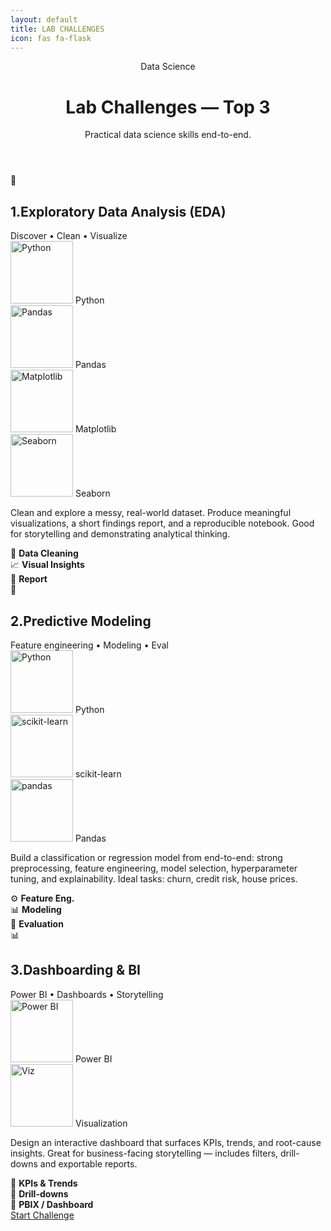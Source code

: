 ```yaml
---
layout: default
title: LAB CHALLENGES
icon: fas fa-flask
---
```

  <div class="wrap" role="main">
    <header>
      <div class="brand">Data Science</div>
      <div>
        <h1>Lab Challenges — Top 3</h1>
        <p class="lead">Practical data science skills end-to-end.</p>
      </div>
    </header>

<section class="grid" aria-label="Top 3 lab challenges">
<article class="colorful-container" aria-labelledby="eda-title">
        <div class="head">
          <div class="icon-circle">🧭</div>
          <div>
            <h2 id="eda-title" class="card-title">1.Exploratory Data Analysis (EDA)</h2>
            <div class="chip">Discover • Clean • Visualize</div>
          </div>
        </div>

<div class="tech" aria-hidden="false">
          <div><img src="https://www.python.org/static/community_logos/python-logo.png" width="100" alt="Python"/> Python</div>
          <div><img src="https://upload.wikimedia.org/wikipedia/commons/e/ed/Pandas_logo.svg" width="100" alt="Pandas"/> Pandas</div>
          <div><img src="https://matplotlib.org/_static/images/logo2.svg" width="100" alt="Matplotlib"/> Matplotlib</div>
          <div><img src="https://seaborn.pydata.org/_static/logo-wide-lightbg.svg" width="100" alt="Seaborn"/> Seaborn</div>
        </div>

<p class="desc">
          Clean and explore a messy, real-world dataset. Produce meaningful visualizations, a short findings report, and a
          reproducible notebook. Good for storytelling and demonstrating analytical thinking.
        </p>

<div class="kpis" aria-hidden="false">
          <div class="kpi">📂 <strong>Data Cleaning</strong></div>
          <div class="kpi">📈 <strong>Visual Insights</strong></div>
          <div class="kpi">📝 <strong>Report</strong></div>
        </div>


</article>


<article class="colorful-container" aria-labelledby="predictive-title">
        <div class="head">
          <div class="icon-circle">🤖</div>
          <div>
            <h2 id="predictive-title" class="card-title">2.Predictive Modeling</h2>
            <div class="chip">Feature engineering • Modeling • Eval</div>
          </div>
        </div>

<div class="tech">
          <div><img src="https://www.python.org/static/community_logos/python-logo.png" width="100" alt="Python"/> Python</div>
          <div><img src="https://upload.wikimedia.org/wikipedia/commons/0/05/Scikit_learn_logo_small.svg" width="100"  alt="scikit-learn"/> scikit-learn</div>
          <div><img src="https://pandas.pydata.org/static/img/pandas.svg" width="100" alt="pandas"/> Pandas</div>
        </div>

<p class="desc">
          Build a classification or regression model from end-to-end: strong preprocessing, feature engineering,
          model selection, hyperparameter tuning, and explainability. Ideal tasks: churn, credit risk, house prices.
        </p>

<div class="kpis">
          <div class="kpi">⚙️ <strong>Feature Eng.</strong></div>
          <div class="kpi">📊 <strong>Modeling</strong></div>
          <div class="kpi">📐 <strong>Evaluation</strong></div>
        </div>

 </article>


<article class="colorful-container" aria-labelledby="dashboard-title">
        <div class="head">
          <div class="icon-circle">📊</div>
          <div>
            <h2 id="dashboard-title" class="card-title">3.Dashboarding & BI</h2>
            <div class="chip">Power BI • Dashboards • Storytelling</div>
          </div>
        </div>

<div class="tech">
          <div><img src="https://upload.wikimedia.org/wikipedia/commons/c/cf/New_Power_BI_Logo.svg" width="100" alt="Power BI"/> Power BI</div>
          <div><img src="https://matplotlib.org/_static/images/logo2.svg" width="100" alt="Viz"/> Visualization</div>
        </div>

<p class="desc">
          Design an interactive dashboard that surfaces KPIs, trends, and root-cause insights. Great for business-facing storytelling —
          includes filters, drill-downs and exportable reports.
        </p>

<div class="kpis">
          <div class="kpi">🏨 <strong>KPIs & Trends</strong></div>
          <div class="kpi">🔎 <strong>Drill-downs</strong></div>
          <div class="kpi">📁 <strong>PBIX / Dashboard</strong></div>
        </div>

 </article>

 </section>

<div class="footer-note">
      <a class="btn ghost" href="#" title="Start Challenge">Start Challenge</a>
    </div>
  </div>
